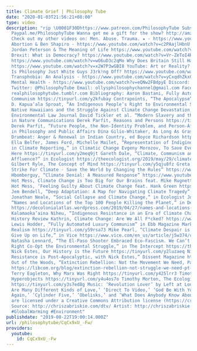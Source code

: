 ```yaml
---
title: Climate Grief | Philosophy Tube
date: "2020-01-03T21:56:21+08:00"
type: video
description: "rip \U0001F30Dhttps://www.patreon.com/PhilosophyTube Subscribe! http://tinyurl.com/pr99a46
  Paypal.me/PhilosophyTube Wanna get me a gift for the show? http://amzn.eu/5JAYdOd
  Check out my other videos on: Men. Abuse. Trauma. ★ - https://www.youtube.com/watch?v=AeGEv0YVLtw
  Abortion & Ben Shapiro - https://www.youtube.com/watch?v=c2PAajlHbnU Sex Work: https://www.youtube.com/watch?v=1DZfUzxZ2VU
  Jordan Peterson & The Meaning of Life https://www.youtube.com/watch?v=SEMB1Ky2n1E&
  Brexit: What is Democracy? https://www.youtube.com/watch?v=Vr-ZeToI4R8 Steve Bannon:
  https://www.youtube.com/watch?v=wO6uD3c2qMo Why Does Britain Still Have A Queen?
  https://www.youtube.com/watch?v=x2W7P3wGBI8 YouTube: Art or Reality? https://www.youtube.com/watch?v=kVav1ri65Ws
  Is Philosophy Just White Guys J3rk!ng Off? https://www.youtube.com/watch?v=weiz9wbIcGQ
  Transphobia: An Analysis - https://www.youtube.com/watch?v=yCxqdhZkxCo Suicide and
  Mental Health - https://www.youtube.com/watch?v=eQNw2FBdpyE Discord: https://discord.gg/a4Nwt5
  Twitter: @PhilosophyTube Email: ollysphilosophychannel@gmail.com Facebook: http://tinyurl.com/jgjek5w
  realphilosophytube.tumblr.com Bibliography: Aaron Bastani, Fully Automated Luxury
  Communism https://tinyurl.com/y2kfubay Contrapoints, “The Apocalypse” https://www.youtube.com/watch?v=S6GodWn4XMM&
  D. Kapua’ala Sproat, “An Indigenous People’s Right to Environmental Self-Determination:
  Native Hawaiians and the Struggle Against Climate Change Devastation,” in Stanford
  Environmental Law Journal David Tickler et al. “Modern Slavery and the Race to Fish,”
  in Nature Communications Derek Parfit, Reasons and Persons https://tinyurl.com/yyq5cz2p
  Derek Parfit, “Future People, the Non-Identity Problem, and Person-Affecting Principles”
  in Philosophy and Public Affairs Dina Gilio-Whitaker, As Long As Grass Grows https://tinyurl.com/y5xs7y2e
  Drumbeat: Anger & Renewal in Indian Country, ed Boyce Richardson https://tinyurl.com/y2uguudx
  Ella Belfer, James Ford, Michelle Mailet, “Representation of Indigineous People
  in Climate Reporting,” in Climatic Change Evgeny Morozov, To Save Everything, Click
  Here https://tinyurl.com/y2meq9jt Gareth Dale, “Climate, Communism and the Age of
  Affluence?” in Ecologist https://theecologist.org/2019/may/29/climate-communism-and-age-affluence
  Gilbert Ryle, The Concept of Mind https://tinyurl.com/y5qju8fz Greta Thunberg, “School
  Strike For Climate - Save the World by Changing the Rules” https://www.youtube.com/watch?v=EAmmUIEsN9A&t=547s
  Hbomberguy, “Climate Denial: A Measured Response” https://www.youtube.com/watch?v=RLqXkYrdmjY
  Hot Mess, Climate Change is Too Big for Our Brains feat. Mike Rugnetta https://www.youtube.com/watch?v=9Pqp_8XLC6c
  Hot Mess, ‘Feeling Guilty About Climate Change feat. Hank Green https://www.youtube.com/watch?v=JsQp2PnhPak
  Jem Bendell, “Deep Adaptation: A Map for Navigating Climate Tragedy” https://www.lifeworth.com/deepadaptation.pdf
  Jonathan Neale, “Social Collapse and Climate Change,” in Ecologist Jordan Engel,
  “Names and Locations of the Top 100 People Killing the Planet,” in Decolonial Atlas
  https://decolonialatlas.wordpress.com/2019/04/27/names-and-locations-of-the-top-100-people-killing-the-planet/
  Kalamaoka’aina Niheu, “Indigenous Resistance in an Era of Climate Change,“ in Radical
  History Review Kathrin, Climate Change: Are We All F*cked? https://www.youtube.com/watch?v=5jqXzMKtrMw&feature=youtu.be
  Lewis Hodder, “Fully Automated Luxury Communism” in Ebb Magazine Mark Fisher, Capitalist
  Realism https://tinyurl.com/y59rsa73 Mike Pearl, “Climate Despair is Making People
  Give Up on Life,” in Vice https://www.vice.com/en_us/article/j5w374/climate-despair-is-making-people-give-up-on-life
  Natasha Lennard, “The El-Paso Shooter Embraced Eco-Fascism. We Can’t Let the Far
  Right Co-Opt the Environmental Struggle,” in The Intercept https://theintercept.com/2019/08/05/el-paso-shooting-eco-fascism-migration/
  Nick Estes, Our History is the Future https://tinyurl.com/y2luzaeq Nick Serpe, “Indigineous
  Resistance is Post-Apocalyptic, with Nick Estes,” Dissent Magazine https://www.dissentmagazine.org/online_articles/booked-indigenous-resistance-is-post-apocalyptic-with-nick-estes
  Out of the Woods, “Extinction Rebellion: Not the Movement We Need, Part 1” in LibCom
  https://libcom.org/blog/extinction-rebellion-not-struggle-we-need-pt-1-19072019
  Terry Eagleton, Why Marx Was Right https://tinyurl.com/y425lrr3 Timothy Morton,
  Hyperobjects https://tinyurl.com/y4u4os7o Timothy Morton, The Ecological Thought
  https://tinyurl.com/y3s7ed8g Music: ‘Revolution Lover’ by Left at London ‘There
  Are Many Different Kinds of Love,’ ‘Direct To Video,’ ‘God Be With You Till We Meet
  Again,’ ‘Cylinder Five,’ ‘Obelisks,’ and ‘What Does Anybody Know About Anything’
  are licensed under a Creative Commons Attribution license (https://creativecommons.org/licenses/by/4.0/)
  Source: http://chriszabriskie.com/dtv/ Artist: http://chriszabriskie.com/ #ClimateChange
  #GlobalWarming #Environment"
publishdate: "2019-08-22T19:00:14.000Z"
url: /philosophytube/CqCx9xU_-Fw/
providers:
  youtube:
    id: CqCx9xU_-Fw
---
```

